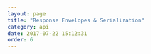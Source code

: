 ```yaml
---
layout: page
title: "Response Envelopes & Serialization"
category: api
date: 2017-07-22 15:12:31
order: 6
---
```



